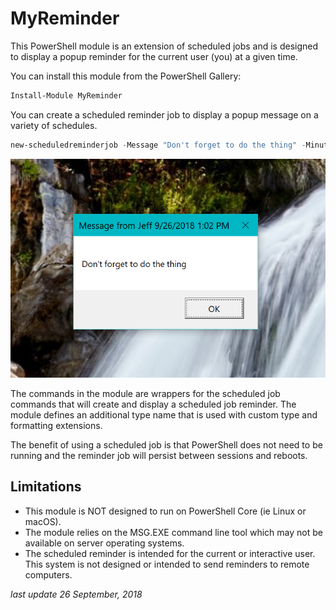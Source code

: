 # MyReminder

This PowerShell module is an extension of scheduled jobs and is designed to display a popup reminder for the current user (you) at a given time.

You can install this module from the PowerShell Gallery:

```powershell
Install-Module MyReminder
```

You can create a scheduled reminder job to display a popup message on a variety of schedules.

```powershell
new-scheduledreminderjob -Message "Don't forget to do the thing" -Minutes 30
```

![example](assets/example.png)

The commands in the module are wrappers for the scheduled job commands that will create and display a scheduled job reminder. The module defines an additional type name that is used with custom type and formatting extensions.

The benefit of using a scheduled job is that PowerShell does not need to be running and the reminder job will persist between sessions and reboots.

## Limitations

* This module is NOT designed to run on PowerShell Core (ie Linux or macOS).
* The module relies on the MSG.EXE command line tool which may not be available on server operating systems.
* The scheduled reminder is intended for the current or interactive user. This system is not designed or intended to send reminders to remote computers.

_last update 26 September, 2018_
